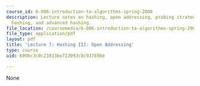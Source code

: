 ```yaml
---
course_id: 6-006-introduction-to-algorithms-spring-2008
description: Lecture notes on hashing, open addressing, probing strategies, uniform
  hashing, and advanced hashing.
file_location: /coursemedia/6-006-introduction-to-algorithms-spring-2008/699bc3c0c21033be722093c8c937698e_lec7.pdf
file_type: application/pdf
layout: pdf
title: 'Lecture 7: Hashing III: Open Addressing'
type: course
uid: 699bc3c0c21033be722093c8c937698e

---
```

None